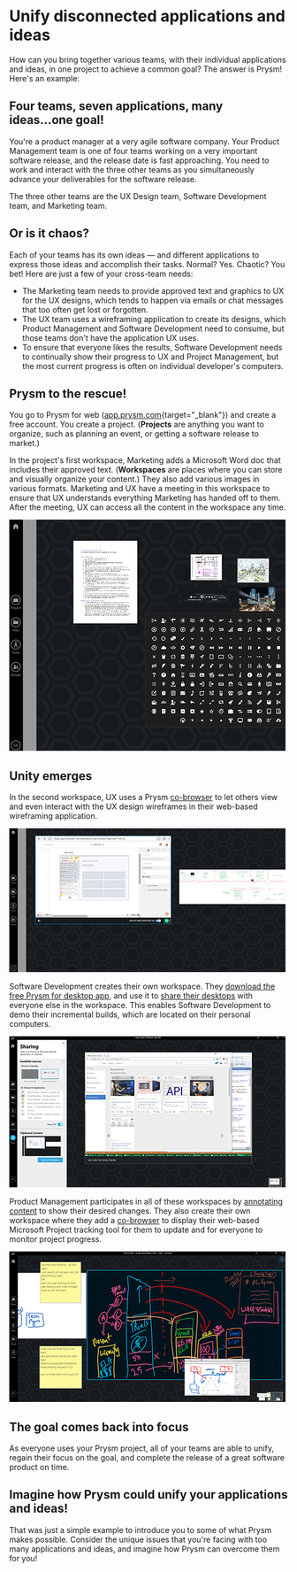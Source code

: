 # Unify disconnected applications and ideas

How can you bring together various teams, with their individual
applications and ideas, in one project to achieve a common goal? The
answer is Prysm! Here's an example:

## Four teams, seven applications, many ideas\...one goal!

You're a product manager at a very agile software company. Your Product
Management team is one of four teams working on a very important
software release, and the release date is fast approaching. You need to
work and interact with the three other teams as you simultaneously
advance your deliverables for the software release.

The three other teams are the UX Design team, Software Development team,
and Marketing team.

## Or is it chaos?

Each of your teams has its own ideas &mdash; and different applications to
express those ideas and accomplish their tasks. Normal? Yes. Chaotic?
You bet! Here are just a few of your cross-team needs:

- The Marketing team needs to provide approved text and graphics to UX
  for the UX designs, which tends to happen via emails or chat messages
  that too often get lost or forgotten.
- The UX team uses a wireframing application to create its designs,
  which Product Management and Software Development need to consume, but
  those teams don't have the application UX uses.
- To ensure that everyone likes the results, Software Development needs
  to continually show their progress to UX and Project Management, but
  the most current progress is often on individual developer's
  computers.

## Prysm to the rescue!

You go to Prysm for web ([app.prysm.com](http://app.prysm.com/){target="\_blank"}) and
create a free account. You create a
project. (**Projects** are
anything you want to organize, such as planning an event, or getting a
software release to market.)

In the project's first workspace,
Marketing adds a Microsoft Word
doc that includes their approved
text. (**Workspaces** are places where you can store and visually
organize your content.) They also add various images in various formats.
Marketing and UX have a meeting in this workspace to ensure that UX
understands everything Marketing has handed off to them. After the
meeting, UX can access all the content in the workspace any time.

![](./Unify001.png)

## Unity emerges

In the second workspace, UX uses a Prysm
[co-browser](../Tools/WebBrowsers.html#OpeningCobrowsers) to let others
view and even interact with the UX design wireframes in their web-based
wireframing application.

![](./Unify002.png)

Software Development creates their own workspace. They [download the
free Prysm for desktop
app](../GettingStarted/GettingPFD.html#InstalliingPFD), and use it to
[share their desktops](../Share/SharingYourDesktop.htm) with everyone
else in the workspace. This enables Software Development to demo their
incremental builds, which are located on their personal computers.

![](./Unify003.png)

Product Management participates in all of these workspaces by
[annotating content](../Tools/Annotating.html) to show their desired
changes. They also create their own workspace where they add a
[co-browser](../Tools/WebBrowsers.html) to display their web-based
Microsoft Project tracking tool for them to update and for everyone to
monitor project progress.

![](./Unify004.png)

## The goal comes back into focus

As everyone uses your Prysm project, all of your teams are able to
unify, regain their focus on the goal, and complete the release of a
great software product on time.

## Imagine how Prysm could unify your applications and ideas!

That was just a simple example to introduce you to some of what Prysm
makes possible. Consider the unique issues that you're facing with too
many applications and ideas, and imagine how Prysm can overcome them for
you!
